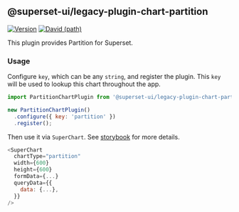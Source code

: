 ## @superset-ui/legacy-plugin-chart-partition

[![Version](https://img.shields.io/npm/v/@superset-ui/legacy-plugin-chart-partition.svg?style=flat-square)](https://www.npmjs.com/package/@superset-ui/legacy-plugin-chart-partition)
[![David (path)](https://img.shields.io/david/apache-superset/superset-ui-plugins.svg?path=packages%2Fsuperset-ui-legacy-plugin-chart-partition&style=flat-square)](https://david-dm.org/apache-superset/superset-ui-plugins?path=packages/superset-ui-legacy-plugin-chart-partition)

This plugin provides Partition for Superset.

### Usage

Configure `key`, which can be any `string`, and register the plugin. This `key` will be used to lookup this chart throughout the app.

```js
import PartitionChartPlugin from '@superset-ui/legacy-plugin-chart-partition';

new PartitionChartPlugin()
  .configure({ key: 'partition' })
  .register();
```

Then use it via `SuperChart`. See [storybook](https://apache-superset.github.io/superset-ui-plugins/?selectedKind=plugin-chart-partition) for more details.

```js
<SuperChart
  chartType="partition"
  width={600}
  height={600}
  formData={...}
  queryData={{
    data: {...},
  }}
/>
```
